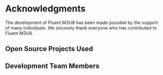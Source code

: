 # Acknowledgments

The development of Fluent M3U8 has been made possible by the support of many individuals. We sincerely thank everyone who has contributed to Fluent M3U8.

## Open Source Projects Used

<script setup>
import { VPTeamMembers } from 'vitepress/theme'

const projects = [
  {
    avatar: 'https://qfluentwidgets.com/img/logo.png',
    name: 'QFluentWidgets',
    title: 'Powerful, expandable, and elegantly designed Qt component library',
    links: [
      { icon: 'github', link: 'https://github.com/zhiyiYo/PyQt-Fluent-Widgets' },
    ],
  },
  {
    avatar: '/img/M3U8DL.png',
    name: 'N_m3u8DL-RE',
    title: 'Cross-platform DASH/HLS/MSS downloading tool',
    links: [
      { icon: 'github', link: 'https://github.com/nilaoda/N_m3u8DL-RE' },
    ],
  },
]

const members = [
  {
    avatar: 'https://avatars.githubusercontent.com/u/65096819?v=4',
    name: 'zhiyiYo',
    title: 'Lead Developer / Designer / Founder',
    links: [
      { icon: 'github', link: 'https://github.com/zhiyiYo/' },
      { icon: 'kofi', link: 'https://ko-fi.com/zhiyiYo' },
    ],
  },
  {
    avatar: 'https://avatars.githubusercontent.com/u/87308195?v=4',
    name: 'XiaoYouChR',
    title: 'Friendly Tester',
    links: [
      { icon: 'github', link: 'https://github.com/XiaoYouChR' },
      { icon: 'bilibili', link: 'https://space.bilibili.com/437313511' },
    ],
  },
]
</script>

<VPTeamMembers size="small" :members="projects" />

## Development Team Members


<VPTeamMembers size="small" :members="members" />